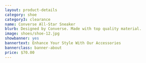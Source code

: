 ```yaml
---
layout: product-details
category: shoe
category3: clearance
name: Converse All-Star Sneaker
blurb: Designed by Converse. Made with top quality material.
image: shoes/shoe-12.jpg
showbanner: yes
bannertext: Enhance Your Style With Our Accessories
bannerclass: banner-about
price: $70.00
---
```

